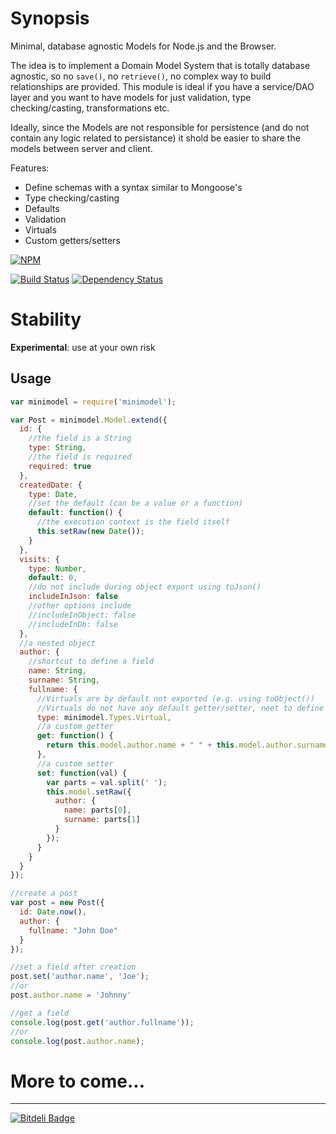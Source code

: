 
# Synopsis

Minimal, database agnostic Models for Node.js and the Browser. 

The idea is to implement a Domain Model System that is totally database agnostic, 
so no `save()`, no `retrieve()`, no complex way to build relationships are provided.
This module is ideal if you have a service/DAO layer and you want to have models for just validation, 
type checking/casting, transformations etc.

Ideally, since the Models are not responsible for persistence (and do not contain any logic related to persistance)
 it shold be easier to share the models between server and client.

Features:
  * Define schemas with a syntax similar to Mongoose's
  * Type checking/casting
  * Defaults
  * Validation
  * Virtuals
  * Custom getters/setters

[![NPM](https://nodei.co/npm/minimodel.png?downloads=true)](https://nodei.co/npm/minimodel/)

[![Build Status](https://travis-ci.org/mariocasciaro/minimodel.png)](https://travis-ci.org/mariocasciaro/minimodel) [![Dependency Status](https://david-dm.org/mariocasciaro/minimodel.png)](https://david-dm.org/mariocasciaro/minimodel)


# Stability

**Experimental**: use at your own risk

## Usage

```javascript
var minimodel = require('minimodel');

var Post = minimodel.Model.extend({
  id: {
    //the field is a String
    type: String,
    //the field is required
    required: true
  },
  createdDate: {
    type: Date,
    //set the default (can be a value or a function)
    default: function() {
      //the execution context is the field itself
      this.setRaw(new Date());
    }
  },
  visits: {
    type: Number,
    default: 0,
    //do not include during object export using toJson()
    includeInJson: false
    //other options include
    //includeInObject: false
    //includeInDb: false
  },
  //a nested object
  author: {
    //shortcut to define a field
    name: String,
    surname: String,
    fullname: {
      //Virtuals are by default not exported (e.g. using toObject())
      //Virtuals do not have any default getter/setter, neet to define them explicitly
      type: minimodel.Types.Virtual,
      //a custom getter
      get: function() {
        return this.model.author.name + " " + this.model.author.surname;
      },
      //a custom setter
      set: function(val) {
        var parts = val.split(' ');
        this.model.setRaw({
          author: {
            name: parts[0],
            surname: parts[1]
          }
        });
      }
    }
  }
});

//create a post
var post = new Post({
  id: Date.now(),
  author: {
    fullname: "John Doe"
  }
});

//set a field after creation
post.set('author.name', 'Joe');
//or
post.author.name = 'Johnny'

//get a field
console.log(post.get('author.fullname'));
//or
console.log(post.author.name);

```

# More to come...

---
[![Bitdeli Badge](https://d2weczhvl823v0.cloudfront.net/mariocasciaro/minimodel/trend.png)](https://bitdeli.com/free "Bitdeli Badge")